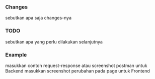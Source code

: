 ### Changes
sebutkan apa saja changes-nya

### TODO
sebutkan apa yang perlu dilakukan selanjutnya

### Example
masukkan contoh request-response atau screenshot postman untuk Backend
masukkan screenshot perubahan pada page untuk Frontend